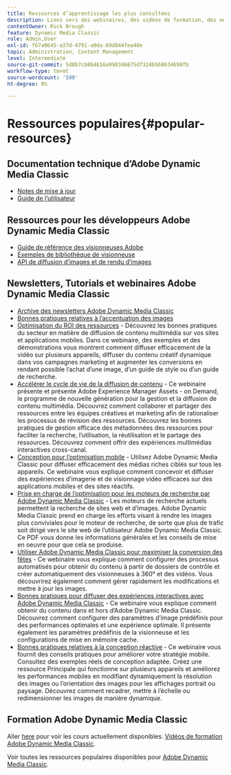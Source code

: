 ```yaml
---
title: Ressources d’apprentissage les plus consultées
description: Liens vers des webinaires, des vidéos de formation, des newsletters, des informations sur les bonnes pratiques et des ressources pour les développeurs pour Adobe Dynamic Media Classic.
contentOwner: Rick Brough
feature: Dynamic Media Classic
role: Admin,User
exl-id: f67a0645-a37d-4791-a0da-69d844fea40e
topic: Administration, Content Management
level: Intermediate
source-git-commit: 5d8b7cb8b4616a998346675d7324b568634698fb
workflow-type: tm+mt
source-wordcount: '580'
ht-degree: 8%

---
```


# Ressources populaires{#popular-resources}

## Documentation technique d’Adobe Dynamic Media Classic

* [Notes de mise à jour](https://experienceleague.adobe.com/docs/dynamic-media-developer-resources/release-notes/s7rn2017.html)
* [Guide de l’utilisateur](introduction.md)

## Ressources pour les développeurs Adobe Dynamic Media Classic

* [Guide de référence des visionneuses Adobe](https://experienceleague.adobe.com/docs/dynamic-media-developer-resources.html)
* [Exemples de bibliothèque de visionneuse](https://landing.adobe.com/en/na/dynamic-media/ctir-2755/live-demos.html)
* [API de diffusion d’images et de rendu d’images](https://experienceleague.adobe.com/docs/dynamic-media-developer-resources.html)

## Newsletters, Tutorials et webinaires Adobe Dynamic Media Classic

* [Archive des newsletters Adobe Dynamic Media Classic](/help/using/dynamic-media-newsletter.md)
* [Bonnes pratiques relatives à l’accentuation des images](/help/using/assets/s7_sharpening_images.pdf)
* [Optimisation du ROI des ressources](https://adobecustomersuccess.adobeconnect.com/p5ar3hfrrec/?launcher=false&amp;fcsContent=true&amp;pbMode=normal&amp;proto=true) - Découvrez les bonnes pratiques du secteur en matière de diffusion de contenu multimédia sur vos sites et applications mobiles. Dans ce webinaire, des exemples et des démonstrations vous montrent comment diffuser efficacement de la vidéo sur plusieurs appareils, diffuser du contenu créatif dynamique dans vos campagnes marketing et augmenter les conversions en rendant possible l’achat d’une image, d’un guide de style ou d’un guide de recherche.
* [Accélérer le cycle de vie de la diffusion de contenu](https://adobecustomersuccess.adobeconnect.com/p88ducm9pqv/) - Ce webinaire présente et présente Adobe Experience Manager Assets - on Demand, le programme de nouvelle génération pour la gestion et la diffusion de contenu multimédia. Découvrez comment collaborer et partager des ressources entre les équipes créatives et marketing afin de rationaliser les processus de révision des ressources. Découvrez les bonnes pratiques de gestion efficace des métadonnées des ressources pour faciliter la recherche, l’utilisation, la réutilisation et le partage des ressources. Découvrez comment offrir des expériences multimédias interactives cross-canal.
* [Conception pour l’optimisation mobile](https://adobecustomersuccess.adobeconnect.com/p6oqd3wydif/?launcher=false&amp;fcsContent=true&amp;pbMode=normal&amp;proto=true) - Utilisez Adobe Dynamic Media Classic pour diffuser efficacement des médias riches ciblés sur tous les appareils. Ce webinaire vous explique comment concevoir et diffuser des expériences d’imagerie et de visionnage vidéo efficaces sur des applications mobiles et des sites réactifs.
* [Prise en charge de l’optimisation pour les moteurs de recherche par Adobe Dynamic Media Classic](/help/using/assets/s7_seo.pdf) - Les moteurs de recherche actuels permettent la recherche de sites web et d’images. Adobe Dynamic Media Classic prend en charge les efforts visant à rendre les images plus conviviales pour le moteur de recherche, de sorte que plus de trafic soit dirigé vers le site web de l’utilisateur Adobe Dynamic Media Classic. Ce PDF vous donne les informations générales et les conseils de mise en oeuvre pour que cela se produise.
* [Utiliser Adobe Dynamic Media Classic pour maximiser la conversion des fêtes](https://adobecustomersuccess.adobeconnect.com/p32n1yr85c9/?proto=true) - Ce webinaire vous explique comment configurer des processus automatisés pour obtenir du contenu à partir de dossiers de contrôle et créer automatiquement des visionneuses à 360° et des vidéos. Vous découvrirez également comment gérer rapidement les modifications et mettre à jour les images.
* [Bonnes pratiques pour diffuser des expériences interactives avec Adobe Dynamic Media Classic](https://seminars.adobeconnect.com/p7wb8ej3u6d/) - Ce webinaire vous explique comment obtenir du contenu dans et hors d’Adobe Dynamic Media Classic. Découvrez comment configurer des paramètres d’image prédéfinis pour des performances optimales et une expérience optimale. Il présente également les paramètres prédéfinis de la visionneuse et les configurations de mise en mémoire cache.
* [Bonnes pratiques relatives à la conception réactive](https://offers.adobe.com/en/na/marketing/landings/_40458_responsive_design_live_on_demand_webinar.html) - Ce webinaire vous fournit des conseils pratiques pour améliorer votre stratégie mobile. Consultez des exemples réels de conception adaptée. Créez une ressource Principale qui fonctionne sur plusieurs appareils et améliorez les performances mobiles en modifiant dynamiquement la résolution des images ou l’orientation des images pour les affichages portrait ou paysage. Découvrez comment recadrer, mettre à l’échelle ou redimensionner les images de manière dynamique.

## Formation Adobe Dynamic Media Classic

Aller [here](https://training.adobe.com/training/courses.html#product=adobe-scene7) pour voir les cours actuellement disponibles.
[Vidéos de formation Adobe Dynamic Media Classic](https://experienceleague.adobe.com/docs/dynamic-media-classic/using/intro/training-videos.html#intro).

Voir toutes les ressources populaires disponibles pour [Adobe Dynamic Media Classic](home.md).
